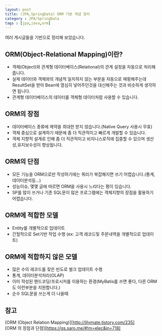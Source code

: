 ```yaml
---
layout: post
title: (JPA,SpringData) ORM 기본 개념 정리
category : JPA/SpringData
tags : [jpa,java,orm]
---
```

여러 게시글들을 기반으로 정리해 보았습니다.

ORM(Object-Relational Mapping)이란?
----
- 객체(Object)와 관계형 데이터베이스(Relational)의 관계 설정을 자동으로 처리해줍니다.
- 실제 데이터와 객체와의 개념적 일치하지 않는 부분을 자동으로 매핑해주는데 ResultSet을 받아 Bean에 열심히 넣어주던것을 대신해주는 것과 비슷하게 생각하면 됩니다.
- 관계형 데이터베이스의 데이터를 객체형 데이터처럼 사용할 수 있습니다.

ORM의 장점
----
- 데이터베이스 종류에 제약을 최대한 받지 않습니다.(Native Query 사용시 무효)
- 객체 중심으로 설계하기 때문에 좀 더 직관적이고 빠르게 개발할 수 있습니다.
- 객체 지향적 설계로 인해 좀 더 직관적이고 비지니스로직에 집중할 수 있으며 생산성,유지보수성이 향상됩니다.

ORM의 단점
----
- 모든 기능을 ORM으로만 작성하기에는 쿼리가 복잡해지면 쓰기 어렵습니다.(통계, 데이터분석등...)
- 성능이슈, 몇몇 글에 따르면 ORM을 사용시 느리다는 평이 있습니다.
- SP를 많이 쓰거나 기존 SQL문이 많은 프로그램에는 객체지향의 장점을 활용하기 어렵습니다.

ORM에 적합한 모델
----
- Entity를 개별적으로 업데이트
- 간헐적으로 Set기반 작업 수행 (ex: 고객 레코드및 주문내역을 개별적으로 업데이트)

ORM에 적합하지 않은 모델
----
- 많은 수의 레코드를 잦은 빈도로 벌크 업데이트 수행
- 통계, 데이터분석처리(OLAP)
- 이미 작성된 핸드코딩/프로시저를 이용하는 환경(MyBatis를 쓰면 좋다, 다른 ORM도 이런부분을 지원합니다.)
- 순수 SQL문을 쓰는게 더 나을때

참고
----
[ORM (Object Relation Mapping)][http://lilymate.tistory.com/235]    
[ORM 의 장점과 단점][https://gs.saro.me/#!m=elec&jn=718]    
